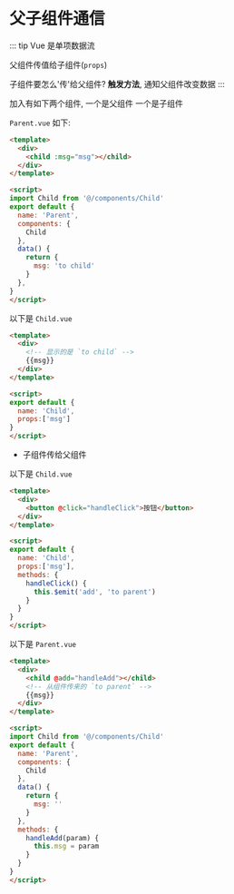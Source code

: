 # 父子组件通信

::: tip
Vue 是单项数据流

父组件传值给子组件(`props`)

子组件要怎么'传'给父组件? **触发方法**, 通知父组件改变数据
:::

加入有如下两个组件, 一个是父组件 一个是子组件

`Parent.vue` 如下:

```html {3,12,16}
<template>
  <div>
    <child :msg="msg"></child>
  </div>
</template>

<script>
import Child from '@/components/Child'
export default {
  name: 'Parent',
  components: {
    Child
  },
  data() {
    return {
      msg: 'to child'
    }
  },
}
</script>
```

以下是 `Child.vue`

```html {4,11}
<template>
  <div>
    <!-- 显示的是 `to child` -->
    {{msg}}
  </div>
</template>

<script>
export default {
  name: 'Child',
  props:['msg']
}
</script>
```

- 子组件传给父组件

以下是 `Child.vue`

```html {3,13}
<template>
  <div>
    <button @click="handleClick">按钮</button>
  </div>
</template>

<script>
export default {
  name: 'Child',
  props:['msg'],
  methods: {
    handleClick() {
      this.$emit('add', 'to parent')
    }
  }
}
</script>
```

以下是 `Parent.vue`

```html {3,22}
<template>
  <div>
    <child @add="handleAdd"></child>
    <!-- 从组件传来的 `to parent` -->
    {{msg}}
  </div>
</template>

<script>
import Child from '@/components/Child'
export default {
  name: 'Parent',
  components: {
    Child
  },
  data() {
    return {
      msg: ''
    }
  },
  methods: {
    handleAdd(param) {
      this.msg = param
    }
  }
}
</script>
```